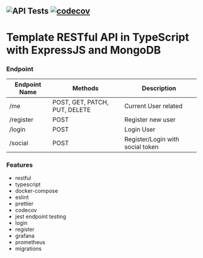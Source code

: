 ![API Tests](https://github.com/awalshy/rest_express_ts_api/workflows/API%20Tests/badge.svg?branch=main)
[![codecov](https://codecov.io/gh/awalshy/rest_express_ts_api/branch/main/graph/badge.svg?token=JYUGi1kTks)](undefined)
---
# Template RESTful API in TypeScript with ExpressJS and MongoDB

### Endpoint

| Endpoint Name | Methods | Description |
|---|---|---|
| /me | POST, GET, PATCH, PUT, DELETE | Current User related |
| /register | POST | Register new user |
| /login | POST | Login User |
| /social | POST | Register/Login with social token |

### Features

- restful
- typescript
- docker-compose
- eslint
- prettier
- codecov
- jest endpoint testing
- login
- register
- grafana
- prometheus
- migrations
